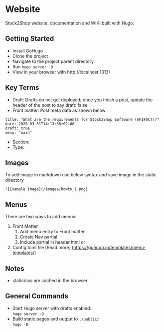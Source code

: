 # Website

Stock2Shop website, documentation and WIKI built with Hugo.

## Getting Started

- Install GoHugo
- Clone the project
- Navigate to the project parent directory
- Run ```hugo server -D```
- View in your browser with http://localhost:1313/

## Key Terms
- Draft: Drafts do not get deployed; once you finish a post, update the header of the post to say draft: false
- Front matter: Post meta data as shown below
```
title: "What are the requirements for Stock2Shop Software (APIFACT)?"
date: 2020-03-31T14:13:36+02:00
draft: true
menu: "main"
```
- Section:
- Type:

## Images
To add image in markdown use below syntax and save image in the static directory
```
![Example image](/images/howto_1.png)
```

## Menus

There are two ways to add menus:
1. Front Matter
    1. Add menu entry to Front matter
    2. Create Nav partial
    3. Include partial in header.html or
2. Config.toml file
[Read more] (https://gohugo.io/templates/menu-templates/)

## Notes

- static/css are cached in the browser

## General Commands

- Start Hugo server with drafts enabled:  
```hugo server -D```
- Build static pages and output to ```./public/```  
```hugo -D```
